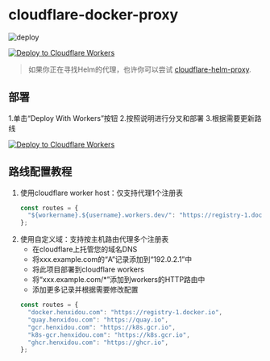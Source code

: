 # cloudflare-docker-proxy

![deploy](https://github.com/ciiiii/cloudflare-docker-proxy/actions/workflows/deploy.yaml/badge.svg)

[![Deploy to Cloudflare Workers](https://deploy.workers.cloudflare.com/button)](https://deploy.workers.cloudflare.com/?url=https://github.com/ciiiii/cloudflare-docker-proxy)

> 如果你正在寻找Helm的代理，也许你可以尝试 [cloudflare-helm-proxy](https://github.com/ciiiii/cloudflare-helm-proxy).

## 部署

1.单击“Deploy With Workers”按钮
2.按照说明进行分叉和部署
3.根据需要更新路线

[![Deploy to Cloudflare Workers](https://deploy.workers.cloudflare.com/button)](https://deploy.workers.cloudflare.com/?url=https://github.com/ciiiii/cloudflare-docker-proxy)

## 路线配置教程

1. 使用cloudflare worker host：仅支持代理1个注册表
   ```javascript
   const routes = {
     "${workername}.${username}.workers.dev/": "https://registry-1.docker.io",
   };
   ```
2. 使用自定义域：支持按主机路由代理多个注册表
   - 在cloudflare上托管您的域名DNS
   - 将xxx.example.com的“A”记录添加到“192.0.2.1”中
   - 将此项目部署到cloudflare workers
   - 将“xxx.example.com/*”添加到workers的HTTP路由中
   - 添加更多记录并根据需要修改配置
   ```javascript
   const routes = {
     "docker.henxidou.com": "https://registry-1.docker.io",
     "quay.henxidou.com": "https://quay.io",
     "gcr.henxidou.com": "https://k8s.gcr.io",
     "k8s-gcr.henxidou.com": "https://k8s.gcr.io",
     "ghcr.henxidou.com": "https://ghcr.io",
   };
   ```

